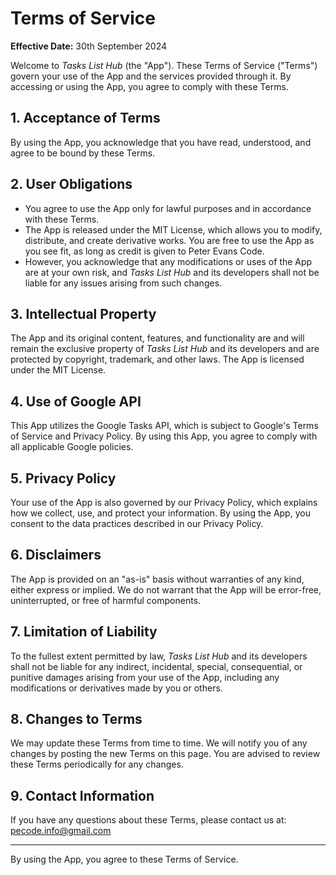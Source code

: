 # Terms of Service

**Effective Date:** 30th September 2024

Welcome to *Tasks List Hub* (the "App"). These Terms of Service ("Terms") govern your use of the App and the services provided through it. By accessing or using the App, you agree to comply with these Terms.

## 1. Acceptance of Terms
By using the App, you acknowledge that you have read, understood, and agree to be bound by these Terms.

## 2. User Obligations
- You agree to use the App only for lawful purposes and in accordance with these Terms.
- The App is released under the MIT License, which allows you to modify, distribute, and create derivative works. You are free to use the App as you see fit, as long as credit is given to Peter Evans Code.
- However, you acknowledge that any modifications or uses of the App are at your own risk, and *Tasks List Hub* and its developers shall not be liable for any issues arising from such changes.

## 3. Intellectual Property
The App and its original content, features, and functionality are and will remain the exclusive property of *Tasks List Hub* and its developers and are protected by copyright, trademark, and other laws. The App is licensed under the MIT License.

## 4. Use of Google API
This App utilizes the Google Tasks API, which is subject to Google's Terms of Service and Privacy Policy. By using this App, you agree to comply with all applicable Google policies.

## 5. Privacy Policy
Your use of the App is also governed by our Privacy Policy, which explains how we collect, use, and protect your information. By using the App, you consent to the data practices described in our Privacy Policy.

## 6. Disclaimers
The App is provided on an "as-is" basis without warranties of any kind, either express or implied. We do not warrant that the App will be error-free, uninterrupted, or free of harmful components.

## 7. Limitation of Liability
To the fullest extent permitted by law, *Tasks List Hub* and its developers shall not be liable for any indirect, incidental, special, consequential, or punitive damages arising from your use of the App, including any modifications or derivatives made by you or others.

## 8. Changes to Terms
We may update these Terms from time to time. We will notify you of any changes by posting the new Terms on this page. You are advised to review these Terms periodically for any changes.

## 9. Contact Information
If you have any questions about these Terms, please contact us at:  
pecode.info@gmail.com

---

By using the App, you agree to these Terms of Service.
